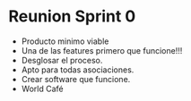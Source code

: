 # Reunion Sprint 0

- Producto minimo viable
- Una de las features primero que funcione!!!
- Desglosar el proceso.
- Apto para todas asociaciones.
- Crear software que funcione.
- World Café
